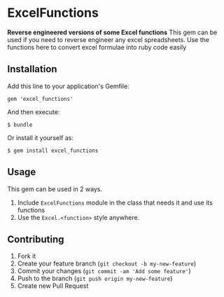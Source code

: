 # ExcelFunctions

**Reverse engineered versions of some Excel functions**
This gem can be used if you need to reverse engineer any excel spreadsheets. Use the functions here to convert excel formulae into ruby code easily

## Installation

Add this line to your application's Gemfile:

    gem 'excel_functions'

And then execute:

    $ bundle

Or install it yourself as:

    $ gem install excel_functions

## Usage

This gem can be used in 2 ways.

1. Include `ExcelFunctions` module in the class that needs it and use its functions
2. Use the `Excel.<function>` style anywhere.

## Contributing

1. Fork it
2. Create your feature branch (`git checkout -b my-new-feature`)
3. Commit your changes (`git commit -am 'Add some feature'`)
4. Push to the branch (`git push origin my-new-feature`)
5. Create new Pull Request
